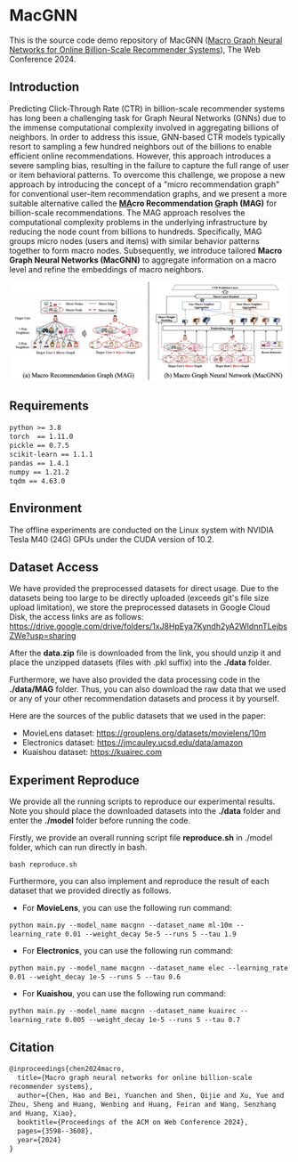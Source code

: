 # MacGNN
This is the source code demo repository of MacGNN ([Macro Graph Neural Networks for Online Billion-Scale Recommender Systems](https://arxiv.org/pdf/2401.14939.pdf)), The Web Conference 2024.

## Introduction
Predicting Click-Through Rate (CTR) in billion-scale recommender systems has long been a challenging task for Graph Neural Networks (GNNs) due to the immense computational complexity involved in aggregating billions of neighbors. In order to address this issue, GNN-based CTR models typically resort to sampling a few hundred neighbors out of the billions to enable efficient online recommendations. However, this approach introduces a severe sampling bias, resulting in the failure to capture the full range of user or item behavioral patterns. 
To overcome this challenge, we propose a new approach by introducing the concept of a "micro recommendation graph" for conventional user-item recommendation graphs, and we present a more suitable alternative called the **<u>MA</u>cro Recommendation <u>G</u>raph (MAG)** for billion-scale recommendations. The MAG approach resolves the computational complexity problems in the underlying infrastructure by reducing the node count from billions to hundreds. Specifically, MAG groups micro nodes (users and items) with similar behavior patterns together to form macro nodes. Subsequently, we introduce tailored **Macro Graph Neural Networks (MacGNN)** to aggregate information on a macro level and refine the embeddings of macro neighbors. 

![The illustration of MAG and MacGNN](./MacGNN-fig.png "The illustration of MAG and MacGNN")


## Requirements
```
python >= 3.8
torch  == 1.11.0
pickle == 0.7.5
scikit-learn == 1.1.1
pandas == 1.4.1
numpy == 1.21.2
tqdm == 4.63.0
```

## Environment
The offline experiments are conducted on the Linux system with NVIDIA Tesla M40 (24G) GPUs under the CUDA version of 10.2.

## Dataset Access
We have provided the preprocessed datasets for direct usage. Due to the datasets being too large to be directly uploaded (exceeds git's file size upload limitation), we store the preprocessed datasets in Google Cloud Disk, the access links are as follows: https://drive.google.com/drive/folders/1xJ8HpEya7Kyndh2yA2WIdnnTLejbsZWe?usp=sharing

After the **data.zip** file is downloaded from the link, you should unzip it and place the unzipped datasets (files with .pkl suffix) into the **./data** folder.

Furthermore, we have also provided the data processing code in the **./data/MAG** folder. Thus, you can also download the raw data that we used or any of your other recommendation datasets and process it by yourself. 

Here are the sources of the public datasets that we used in the paper:
* MovieLens dataset: https://grouplens.org/datasets/movielens/10m
* Electronics dataset: https://jmcauley.ucsd.edu/data/amazon
* Kuaishou dataset: https://kuairec.com

## Experiment Reproduce
We provide all the running scripts to reproduce our experimental results. Note you should place the downloaded datasets into the **./data** folder and enter the **./model** folder before running the code.

Firstly, we provide an overall running script file **reproduce.sh** in ./model folder, which can run directly in bash.
```
bash reproduce.sh
```

Furthermore, you can also implement and reproduce the result of each dataset that we provided directly as follows.

* For **MovieLens**, you can use the following run command:
```
python main.py --model_name macgnn --dataset_name ml-10m --learning_rate 0.01 --weight_decay 5e-5 --runs 5 --tau 1.9
```

* For **Electronics**, you can use the following run command:
```
python main.py --model_name macgnn --dataset_name elec --learning_rate 0.01 --weight_decay 1e-5 --runs 5 --tau 0.6
```

* For **Kuaishou**, you can use the following run command:
```
python main.py --model_name macgnn --dataset_name kuairec --learning_rate 0.005 --weight_decay 1e-5 --runs 5 --tau 0.7
```

## Citation
```
@inproceedings{chen2024macro,
  title={Macro graph neural networks for online billion-scale recommender systems},
  author={Chen, Hao and Bei, Yuanchen and Shen, Qijie and Xu, Yue and Zhou, Sheng and Huang, Wenbing and Huang, Feiran and Wang, Senzhang and Huang, Xiao},
  booktitle={Proceedings of the ACM on Web Conference 2024},
  pages={3598--3608},
  year={2024}
}
```
